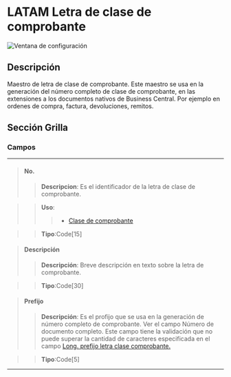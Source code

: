 # LATAM Letra de clase de comprobante
![Ventana de configuración](MainPage.png)

## Descripción
Maestro de letra de clase de comprobante. Este maestro se usa en la generación del número completo de clase de comprobante, en las extensiones a los documentos nativos de Business Central. Por ejemplo en ordenes de compra, factura, devoluciones, remitos.

## Sección Grilla
### Campos
***
>#### No.
>>**Descripcion**: 
	Es el identificador de la letra de clase de comprobante.
	
>>**Uso**:
>>> * [Clase de comprobante](../LATAM-VoucherClass/LATAM-VoucherClass.md)

>>**Tipo**:Code[15]

>#### Descripción
>>**Descripción**: 
	Breve descripción en texto sobre la letra de comprobante. 
	
>>**Tipo**:Code[30]

>#### Prefijo
>>**Descripción**: 
	Es el profijo que se usa en la generación de número completo de comprobante. Ver el campo Número de documento completo. Este campo tiene la validación que no puede superar la cantidad de caracteres especificada en el campo [Long. prefijo letra clase comprobante.](../LATAM-Setup/LATAM-Setup.md)
	
>>**Tipo**:Code[5]
***
